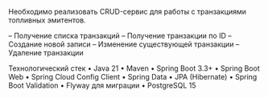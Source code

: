 Необходимо реализовать CRUD-сервис для работы с транзакциями топливных эмитентов.

– Получение списка транзакций
– Получение транзакции по ID
– Создание новой записи
– Изменение существующей транзакции
– Удаление транзакции

Технологический стек
• Java 21
• Maven
• Spring Boot 3.3+
• Spring Boot Web
• Spring Cloud Config Client
• Spring Data
• JPA (Hibernate)
• Spring Boot Validation
• Flyway для миграции
• PostgreSQL 15
